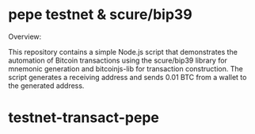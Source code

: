 # pepe testnet & scure/bip39

Overview:

This repository contains a simple Node.js script that demonstrates the automation of Bitcoin transactions using the scure/bip39 library for mnemonic generation and bitcoinjs-lib for transaction construction. The script generates a receiving address and sends 0.01 BTC from a wallet to the generated address.
# testnet-transact-pepe
